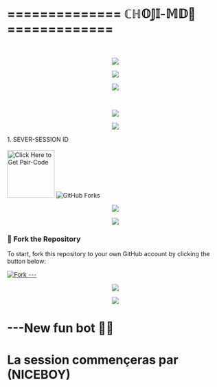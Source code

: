 # ============== ℂℍ𝕆𝕁𝕀-𝕄𝔻👑============= 
 <br/>
</div>
<p align="center">
  <img src="https://i.imgur.com/LyHic3i.gif" />
</p>
<p align="center">
  <img src="https://i.imgur.com/LyHic3i.gif" />
</p>

<p align="center">
  <img src="https://files.catbox.moe/9xox1g.jpg" />
</p>

<br/>
<p align="center">
  <img src="https://i.imgur.com/LyHic3i.gif" />
</p>
<p align="center">
  <img src="https://i.imgur.com/LyHic3i.gif" />
</p>
1. SEVER-SESSION ID
   <br/>
   <br/>
<a href="https://nice-boy-pair.onrender.com"><img src="https://img.shields.io/badge/SESSION_ID-blue" alt="Click Here to Get Pair-Code" width="110"></a>

<img src="https://img.shields.io/github/forks/Azahacko/---?style=flat&color=1E88E5&logo=github&logoColor=white&label=Forks" alt="GitHub Forks" />


<p align="center">
  <img src="https://i.imgur.com/LyHic3i.gif" />
</p>
<p align="center">
  <img src="https://i.imgur.com/LyHic3i.gif" />
</p>

### 🚀 Fork the Repository

To start, fork this repository to your own GitHub account by clicking the button below:


<a href="https://github.com/Azahacko/---/fork"><img src="https://img.shields.io/github/forks/Azahacko/---?style=for-the-badge&logo=github&color=4c1&label=Fork%20---" alt="Fork ---" /></a>

<p align="center">
  <img src="https://i.imgur.com/LyHic3i.gif" />
</p>
<p align="center">
  <img src="https://i.imgur.com/LyHic3i.gif" />
</p>


# ---New fun bot 💎😏

# La session commençeras par (NICEBOY)
